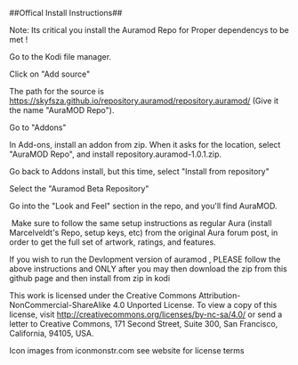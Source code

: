 ##Offical Install Instructions##

 Note: Its critical you install the Auramod Repo for Proper dependencys to be met ! 

Go to the Kodi file manager.

Click on "Add source"

The path for the source is https://skyfsza.github.io/repository.auramod/repository.auramod/ (Give it the name "AuraMOD Repo").

Go to "Addons"

In Add-ons, install an addon from zip. When it asks for the location, select "AuraMOD Repo", and install repository.auramod-1.0.1.zip.

Go back to Addons install, but this time, select "Install from repository"

Select the "Auramod Beta Repository"

Go into the "Look and Feel" section in the repo, and you'll find AuraMOD.

​ Make sure to follow the same setup instructions as regular Aura (install Marcelveldt's Repo, setup keys, etc) from the original Aura forum post, in order to get the full set of artwork, ratings, and features.

If you wish to run the Devlopment version of auramod , PLEASE follow the above instructions 
and ONLY after you may then download the zip from this github page and then install from zip in kodi 




This work is licensed under the Creative Commons Attribution-NonCommercial-ShareAlike 4.0 Unported License.
To view a copy of this license, visit http://creativecommons.org/licenses/by-nc-sa/4.0/
or send a letter to Creative Commons, 171 Second Street, Suite 300, San Francisco, California, 94105, USA.

Icon images from iconmonstr.com see website for license terms
